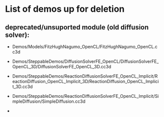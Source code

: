 # List of demos up for deletion

## deprecated/unsuported module (old diffusion solver):

* Demos/Models/FitzHughNagumo_OpenCL/FitzHughNagumo_OpenCL.cc3d 

* Demos/SteppableDemos/DiffusionSolverFE_OpenCL/DiffusionSolverFE_OpenCL_3D/DiffusionSolverFE_OpenCL_3D.cc3d

* Demos/SteppableDemos/ReactionDiffusionSolverFE_OpenCL_Implicit/ReactionDiffusion_OpenCL_Implicit_3D/ReactionDiffusion_OpenCL_Implicit_3D.cc3d

* Demos/SteppableDemos/ReactionDiffusionSolverFE_OpenCL_Implicit/SimpleDiffusion/SimpleDiffusion.cc3d

* 

